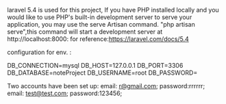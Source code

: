laravel 5.4 is used for this project, If you have PHP installed locally and you would like to use PHP's built-in development server to serve your application, you may use the serve Artisan command. "php artisan serve",this command will start a development server at http://localhost:8000:
for reference:https://laravel.com/docs/5.4


configuration for env. :

DB_CONNECTION=mysql
DB_HOST=127.0.0.1
DB_PORT=3306
DB_DATABASE=noteProject
DB_USERNAME=root
DB_PASSWORD=

Two accounts have been set up: 
email: r@gmail.com; password:rrrrrr;
email: test@test.com; password:123456;
